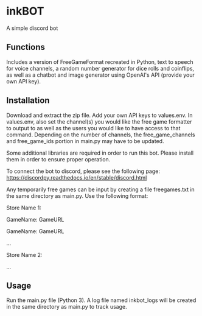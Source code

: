 # inkBOT
A simple discord bot


## Functions
Includes a version of FreeGameFormat recreated in Python, text to speech for voice channels, a random number generator for dice rolls and coinflips, as well as a chatbot and image generator using OpenAI's API (provide your own API key).


## Installation
Download and extract the zip file. Add your own API keys to values.env. In values.env, also set the channel(s) you would like the free game formatter to output to as well as the users you would like to have access to that command. Depending on the number of channels, the free_game_channels and free_game_ids portion in main.py may have to be updated.

Some additional libraries are required in order to run this bot. Please install them in order to ensure proper operation.

To connect the bot to discord, please see the following page: https://discordpy.readthedocs.io/en/stable/discord.html

Any temporarily free games can be input by creating a file freegames.txt in the same directory as main.py. Use the following format:

Store Name 1:

GameName: GameURL

GameName: GameURL

...

Store Name 2:

...



## Usage
Run the main.py file (Python 3). A log file named inkbot_logs will be created in the same directory as main.py to track usage.